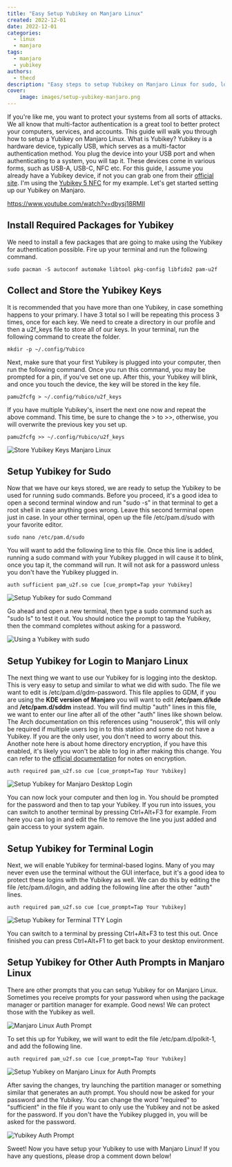 ```yaml
---
title: "Easy Setup Yubikey on Manjaro Linux"
created: 2022-12-01
date: 2022-12-01
categories: 
  - linux
  - manjaro
tags: 
  - manjaro
  - yubikey
authors: 
  - thecd
description: "Easy steps to setup Yubikey on Manjaro Linux for sudo, login and other authentication prompts on your Manjaro install."
cover:
    image: images/setup-yubikey-manjaro.png
---
```


If you're like me, you want to protect your systems from all sorts of attacks. We all know that multi-factor authentication is a great tool to better protect your computers, services, and accounts. This guide will walk you through how to setup a Yubikey on Manjaro Linux. What is Yubikey? Yubikey is a hardware device, typically USB, which serves as a multi-factor authentication method. You plug the device into your USB port and when authenticating to a system, you will tap it. These devices come in various forms, such as USB-A, USB-C, NFC etc. For this guide, I assume you already have a Yubikey device, if not you can grab one from their [official site](https://www.yubico.com/store/). I'm using the [Yubikey 5 NFC](https://www.yubico.com/product/yubikey-5-nfc/) for my example. Let's get started setting up our Yubikey on Manjaro.

https://www.youtube.com/watch?v=dbysj18RMII

## Install Required Packages for Yubikey

We need to install a few packages that are going to make using the Yubikey for authentication possible. Fire up your terminal and run the following command.

```
sudo pacman -S autoconf automake libtool pkg-config libfido2 pam-u2f
```

## Collect and Store the Yubikey Keys

It is recommended that you have more than one Yubikey, in case something happens to your primary. I have 3 total so I will be repeating this process 3 times, once for each key. We need to create a directory in our profile and then a u2f\_keys file to store all of our keys. In your terminal, run the following command to create the folder.

```
mkdir -p ~/.config/Yubico
```

Next, make sure that your first Yubikey is plugged into your computer, then run the following command. Once you run this command, you may be prompted for a pin, if you've set one up. After this, your Yubikey will blink, and once you touch the device, the key will be stored in the key file.

```
pamu2fcfg > ~/.config/Yubico/u2f_keys
```

If you have multiple Yubikey's, insert the next one now and repeat the above command. This time, be sure to change the > to >>, otherwise, you will overwrite the previous key you set up.

```
pamu2fcfg >> ~/.config/Yubico/u2f_keys
```

![Store Yubikey Keys Manjaro Linux](images/Screenshot-from-2022-12-01-08-22-31.png)

## Setup Yubikey for Sudo

Now that we have our keys stored, we are ready to setup the Yubikey to be used for running sudo commands. Before you proceed, it's a good idea to open a second terminal window and run "sudo -s" in that terminal to get a root shell in case anything goes wrong. Leave this second terminal open just in case. In your other terminal, open up the file /etc/pam.d/sudo with your favorite editor.

```
sudo nano /etc/pam.d/sudo
```

You will want to add the following line to this file. Once this line is added, running a sudo command with your Yubikey plugged in will cause it to blink, once you tap it, the command will run. It will not ask for a password unless you don't have the Yubikey plugged in.

```
auth sufficient pam_u2f.so cue [cue_prompt=Tap your Yubikey]
```

![Setup Yubikey for sudo Command](images/Screenshot-from-2022-12-01-08-28-27.png)

Go ahead and open a new terminal, then type a sudo command such as "sudo ls" to test it out. You should notice the prompt to tap the Yubikey, then the command completes without asking for a password.

![Using a Yubikey with sudo](images/Screenshot-from-2022-12-01-08-29-51.png)

## Setup Yubikey for Login to Manjaro Linux

The next thing we want to use our Yubikey for is logging into the desktop. This is very easy to setup and similar to what we did with sudo. The file we want to edit is /etc/pam.d/gdm-password. This file applies to GDM, if you are using the **KDE version of Manjaro** you will want to edit **/etc/pam.d/kde** and **/etc/pam.d/sddm** instead. You will find multip "auth" lines in this file, we want to enter our line after all of the other "auth" lines like shown below. The Arch documentation on this references using "nouserok", this will only be required if multiple users log in to this station and some do not have a Yubikey. If you are the only user, you don't need to worry about this. Another note here is about home directory encryption, if you have this enabled, it's likely you won't be able to log in after making this change. You can refer to the [official documentation](https://developers.yubico.com/pam-u2f/) for notes on encryption.

```
auth required pam_u2f.so cue [cue_prompt=Tap Your Yubikey]
```

![Setup Yubikey for Manjaro Desktop Login](images/Screenshot-from-2022-12-01-10-34-35.png)

You can now lock your computer and then log in. You should be prompted for the password and then to tap your Yubikey. If you run into issues, you can switch to another terminal by pressing Ctrl+Alt+F3 for example. From here you can log in and edit the file to remove the line you just added and gain access to your system again.

## Setup Yubikey for Terminal Login

Next, we will enable Yubikey for terminal-based logins. Many of you may never even use the terminal without the GUI interface, but it's a good idea to protect these logins with the Yubikey as well. We can do this by editing the file /etc/pam.d/login, and adding the following line after the other "auth" lines.

```
auth required pam_u2f.so cue [cue_prompt=Tap Your Yubikey]
```

![Setup Yubikey for Terminal TTY Login](images/Screenshot-from-2022-12-01-08-49-22-1.png)

You can switch to a terminal by pressing Ctrl+Alt+F3 to test this out. Once finished you can press Ctrl+Alt+F1 to get back to your desktop environment.

## Setup Yubikey for Other Auth Prompts in Manjaro Linux

There are other prompts that you can setup Yubikey for on Manjaro Linux. Sometimes you receive prompts for your password when using the package manager or partition manager for example. Good news! We can protect those with the Yubikey as well.

![Manjaro Linux Auth Prompt](images/Screenshot-from-2022-12-01-09-22-27.png)

To set this up for Yubikey, we will want to edit the file /etc/pam.d/polkit-1, and add the following line.

```
auth required pam_u2f.so cue [cue_prompt=Tap Your Yubikey]
```

![Setup Yubikey on Manjaro Linux for Auth Prompts](images/Screenshot-from-2022-12-01-09-22-52.png)

After saving the changes, try launching the partition manager or something similar that generates an auth prompt. You should now be asked for your password and the Yubikey. You can change the word "required" to "sufficient" in the file if you want to only use the Yubikey and not be asked for the password. If you don't have the Yubikey plugged in, you will be asked for the password.

![Yubikey Auth Prompt](images/Screenshot-from-2022-12-01-09-23-13.png)

Sweet! Now you have setup your Yubikey to use with Manjaro Linux! If you have any questions, please drop a comment down below!
